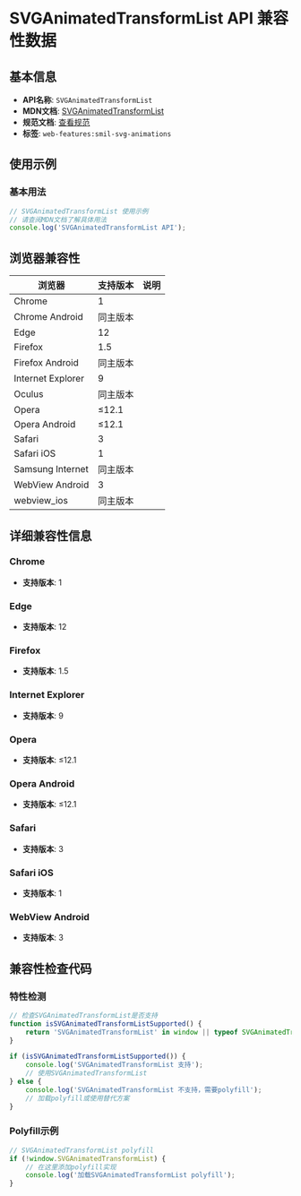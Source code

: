 # SVGAnimatedTransformList API 兼容性数据

## 基本信息

- **API名称**: `SVGAnimatedTransformList`
- **MDN文档**: [SVGAnimatedTransformList](https://developer.mozilla.org/docs/Web/API/SVGAnimatedTransformList)
- **规范文档**: [查看规范](https://svgwg.org/svg2-draft/coords.html#InterfaceSVGAnimatedTransformList)
- **标签**: `web-features:smil-svg-animations`

## 使用示例

### 基本用法

```javascript
// SVGAnimatedTransformList 使用示例
// 请查阅MDN文档了解具体用法
console.log('SVGAnimatedTransformList API');
```

## 浏览器兼容性

| 浏览器 | 支持版本 | 说明 |
|--------|----------|------|
| Chrome | 1 |  |
| Chrome Android | 同主版本 |  |
| Edge | 12 |  |
| Firefox | 1.5 |  |
| Firefox Android | 同主版本 |  |
| Internet Explorer | 9 |  |
| Oculus | 同主版本 |  |
| Opera | ≤12.1 |  |
| Opera Android | ≤12.1 |  |
| Safari | 3 |  |
| Safari iOS | 1 |  |
| Samsung Internet | 同主版本 |  |
| WebView Android | 3 |  |
| webview_ios | 同主版本 |  |

## 详细兼容性信息

### Chrome

- **支持版本**: 1

### Edge

- **支持版本**: 12

### Firefox

- **支持版本**: 1.5

### Internet Explorer

- **支持版本**: 9

### Opera

- **支持版本**: ≤12.1

### Opera Android

- **支持版本**: ≤12.1

### Safari

- **支持版本**: 3

### Safari iOS

- **支持版本**: 1

### WebView Android

- **支持版本**: 3

## 兼容性检查代码

### 特性检测

```javascript
// 检查SVGAnimatedTransformList是否支持
function isSVGAnimatedTransformListSupported() {
    return 'SVGAnimatedTransformList' in window || typeof SVGAnimatedTransformList !== 'undefined';
}

if (isSVGAnimatedTransformListSupported()) {
    console.log('SVGAnimatedTransformList 支持');
    // 使用SVGAnimatedTransformList
} else {
    console.log('SVGAnimatedTransformList 不支持，需要polyfill');
    // 加载polyfill或使用替代方案
}
```

### Polyfill示例

```javascript
// SVGAnimatedTransformList polyfill
if (!window.SVGAnimatedTransformList) {
    // 在这里添加polyfill实现
    console.log('加载SVGAnimatedTransformList polyfill');
}
```

